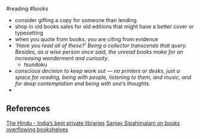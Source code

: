 #reading #books 

- consider gifting a copy for someone than lending
- shop in old books sales for old editions that might have a better cover or typesetting
- when you quote from books, you are citing from evidence
- _‘Have you read all of these?’ Being a collector transcends that query. Besides, as a wise person once said, the unread books make for an increasing wonderment and curiosity._
	- tsundoku
- _conscious decision to keep work out — no printers or desks, just a space for reading, being with people, listening to them, and music, and for deep contemplation and being with one’s thoughts._
- 



## References
[The Hindu - India’s best private libraries](https://www.thehindu.com/books/india-best-private-libraries-magazine-curation-aanchal-malhotra-manoj-kumar-jha-ranjit-hoskote-srilata-raman/article67144884.ece)
[Sanjay Sipahimalani on books overflowing bookshelves](https://www.moneycontrol.com/news/trends/lifestyle/bookshelves-and-their-discontents-perils-and-pitfalls-of-storing-books-at-home-11455051.html)